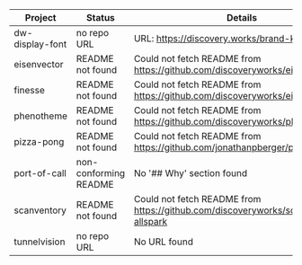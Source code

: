 | Project | Status | Details |
|---------|---------|----------|
| dw-display-font | no repo URL | URL: https://discovery.works/brand-kit |
| eisenvector | README not found | Could not fetch README from https://github.com/discoveryworks/eisenvector |
| finesse | README not found | Could not fetch README from https://github.com/discoveryworks/eisenvector |
| phenotheme | README not found | Could not fetch README from https://github.com/discoveryworks/phenotheme |
| pizza-pong | README not found | Could not fetch README from https://github.com/jonathanpberger/pizza-pong |
| port-of-call | non-conforming README | No '## Why' section found |
| scanventory | README not found | Could not fetch README from https://github.com/discoveryworks/scanventory8-allspark |
| tunnelvision | no repo URL | No URL found |
